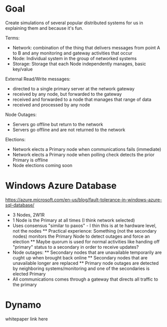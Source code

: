 Goal
=======

Create simulations of several popular distributed systems for us in explaining them and because it's fun.

Terms:

* Network: combination of the thing that delivers messages from point A to B and any monitoring and gateway activities that occur
* Node: Individual system in the group of networked systems
* Storage: Storage that each Node independently manages, basic key/value

External Read/Write messages:

* directed to a single primary server at the network gateway
* received by any node, but forwarded to the gateway
* received and forwarded to a node that manages that range of data
* received and processed by any node

Node Outages:

* Servers go offline but return to the network
* Servers go offline and are not returned to the network

Elections:

* Network elects a Primary node when communications fails (immediate)
* Network elects a Primary node when polling check detects the prior Primary is offline
* Node elections coming soon

Windows Azure Database
========================

https://azure.microsoft.com/en-us/blog/fault-tolerance-in-windows-azure-sql-database/

* 3 Nodes, 2W1R
* 1 Node is the Primary at all times (I think network selected)
* Uses consensus "similar to paxos" - I thin this is at te hardware level, not the nodes
** Practical experience: Something (not the secondary nodes) monitors the Primary Node to detect outages and force an election
** Maybe quorum is used for normal activities like handing off "primary" status to a secondary in order to receive updates?
* Node outages:
** Secondary nodes that are unavailable temporarily are cught up when brought back online
** Secondary nodes that are unavailable longer are replaced
** Primary node outages are detected by neighboring systems/monitoring and one of the secondaries is elected Primary
* All communications comes through a gateway that directs all traffic to the primary

Dynamo
========

whitepaper link here


